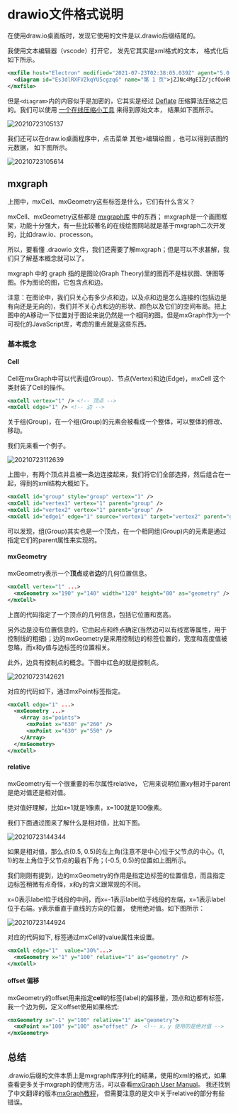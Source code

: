 # drawio文件格式说明

在使用draw.io桌面版时，发现它使用的文件是以.drawio后缀结尾的。

我使用文本编辑器（vscode）打开它， 发先它其实是xml格式的文本， 格式化后如下所示。

```xml
<mxfile host="Electron" modified="2021-07-23T02:38:05.039Z" agent="5.0 (Macintosh; Intel Mac OS X 10_15_5) AppleWebKit/537.36 (KHTML, like Gecko) draw.io/14.5.1 Chrome/89.0.4389.82 Electron/12.0.1 Safari/537.36" etag="Cy9xIvvU6v6PZw-DFE-a" version="14.5.1" type="device">
  <diagram id="Es3dlRXFVZkqYU5cgzq6" name="第 1 页">jZJNc4MgEIZ/jcfOoHRMeo017aHNxUOPHaqrMANiySZ+/PpiBT+ayUxPsM++uywvBDRR3YthDX/XBcggIkUX0OcgisKQxHYZST+R3Z5MoDKicKIFZGIAB73sIgo4b4SotUTRbGGu6xpy3DBmjG63slLL7akNq+AGZDmTt/RDFMgnSikhS+IVRMXd0Y/x3pUo5tVOeuas0O0K0TSgidEap53qEpCje96Yqe54JztPZqDG/xR8l2KHivRPX2/lKf0crqfh8OC6XJm8uBu7YbH3Ftgu1m0bHFouELKG5WOmtQ9uGUclbRTarWsFBqG7O2M439z+GdAK0PRW4gtiZ1b/J24X80NvKF/57r8Vc+9dza0XR+zGmeLDxfzf3OoP0/QH</diagram>
</mxfile>
```

但是`<diagram>`内的内容似乎是加密的，它其实是经过 [Deflate](https://link.juejin.cn/?target=https%3A%2F%2Fen.wikipedia.org%2Fwiki%2FDEFLATE) 压缩算法压缩之后的。我们可以使用 [一个在线压缩小工具](https://link.juejin.cn/?target=https%3A%2F%2Fjgraph.github.io%2Fdrawio-tools%2Ftools%2Fconvert.html) 来得到原始文本， 结果如下图所示。

![20210723105137](images/5ffe15edbf574334b76f08dcc3d8ab4b~tplv-k3u1fbpfcp-zoom-in-crop-mark:1512:0:0:0.awebp)

我们还可以在draw.io桌面程序中，点击菜单 其他>编辑绘图 ，也可以得到该图的元数据， 如下图所示。

![20210723105614](images/e4d2f2c6b44d4f979b0ff13fa2c3f67d~tplv-k3u1fbpfcp-zoom-in-crop-mark:1512:0:0:0.awebp)

## mxgraph

上图中，mxCell、mxGeometry这些标签是什么，它们有什么含义？

mxCell、mxGeometry这些都是 [mxgraph库](https://link.juejin.cn/?target=https%3A%2F%2Fgithub.com%2Fjgraph%2Fmxgraph) 中的东西； mxgraph是一个画图框架，功能十分强大，有一些比较著名的在线绘图网站就是基于mxgraph二次开发的，比如draw.io、processon。

所以，要看懂 .draowio 文件，我们还需要了解mxgraph；但是可以不求甚解，我们只了解基本概念就可以了。

mxgraph 中的 graph 指的是图论(Graph Theory)里的图而不是柱状图、饼图等图。作为图论的图，它包含点和边。

注意：在图论中，我们只关心有多少点和边，以及点和边是怎么连接的(包括边是有向还是无向的)，我们并不关心点和边的形状、颜色以及它们的空间布局。把上图中的A移动一下位置对于图论来说仍然是一个相同的图。但是mxGraph作为一个可视化的JavaScript库，考虑的重点就是这些东西。

### 基本概念

#### Cell

Cell在mxGraph中可以代表组(Group)、节点(Vertex)和边(Edge)，mxCell 这个类封装了Cell的操作。

```xml
<mxCell vertex="1" /> <!-- 顶点 -->
<mxCell edge="1" /> <!-- 边 -->
```

关于组(Group)，在一个组(Group)的元素会被看成一个整体，可以整体的修改、移动。

我们先来看一个例子。

![20210723112639](images/b58318f345024f218098b6449124657b~tplv-k3u1fbpfcp-zoom-in-crop-mark:1512:0:0:0.awebp)

上图中，有两个顶点并且被一条边连接起来，我们将它们全部选择，然后组合在一起，得到的xml结构大概如下。

```xml
<mxCell id="group" style="group" vertex="1" />
<mxCell id="vertex1" vertex="1" parent="group" />
<mxCell id="vertex2" vertex="1" parent="group" />
<mxCell id="edge1" edge="1" source="vertex1" target="vertex2" parent="group" />
```

可以发现，组(Group)其实也是一个顶点，在一个相同组(Group)内的元素是通过指定它们的parent属性来实现的。

#### mxGeometry

mxGeometry表示一个**顶点**或者**边**的几何位置信息。

```xml
<mxCell vertex="1" ...>
  <mxGeometry x="190" y="140" width="120" height="80" as="geometry" />
</mxCell>
```

上面的代码指定了一个顶点的几何信息，包括它位置和宽高。

另外边是没有位置信息的，它由起点和终点确定(当然边可以有线宽等属性，用于控制线的粗细)；边的mxGeometry是来用控制边的标签位置的，宽度和高度值被忽略，而x和y值与边标签的位置相关。

此外，边具有控制点的概念。下图中红色的就是控制点。

![20210723142621](images/7c112f9492594acb89c88657868e8083~tplv-k3u1fbpfcp-zoom-in-crop-mark:1512:0:0:0.awebp)

对应的代码如下，通过mxPoint标签指定。

```xml
<mxCell edge="1" ...>
  <mxGeometry ...>
    <Array as="points">
      <mxPoint x="630" y="260" />
      <mxPoint x="630" y="550" />
    </Array>
  </mxGeometry>
</mxCell>
```

#### relative

mxGeometry有一个很重要的布尔属性relative， 它用来说明位置xy相对于parent是绝对值还是相对值。

绝对值好理解，比如x=1就是1像素，x=100就是100像素。

我们下面通过图来了解什么是相对值，比如下图。

![20210723144344](images/3ed2269264e74ee8bc85f12a138b3cb9~tplv-k3u1fbpfcp-zoom-in-crop-mark:1512:0:0:0.awebp)

如果是相对值，那么点(0.5, 0.5)的左上角(注意不是中心)位于父节点的中心。(1, 1)的左上角位于父节点的最右下角；(-0.5, 0.5)的位置如上图所示。

我们刚刚有提到，边的mxGeometry的作用是指定边标签的位置信息，而且指定边标签稍微有点奇怪，x和y的含义跟常规的不同。

x=0表示label位于线段的中间，而x=-1表示label位于线段的左端，x=1表示label位于右端。y表示垂直于直线的方向的位置， 使用绝对值。如下图所示：

![20210723144924](images/15d0444e7383413885580979a203fce6~tplv-k3u1fbpfcp-zoom-in-crop-mark:1512:0:0:0.awebp)

对应的代码如下, 标签通过mxCell的value属性来设置。

```xml
<mxCell edge="1"  value="30%"...>
  <mxGeometry x="1" y="100" relative="1" as="geometry" />
</mxCell>
```

#### offset 偏移

mxGeometry的offset用来指定**cell**的标签(label)的偏移量，顶点和边都有标签， 我一个边为例，定义offset使用如果格式:

```xml
<mxGeometry x="-1" y="100" relative="1" as="geometry">
  <mxPoint x="100" y="100" as="offset" />  <!-- x，y 使用的是绝对值 -->
</mxGeometry>
```

## 总结

.drawio后缀的文件本质上是mxgraph库序列化的结果，使用的xml的格式，如果查看更多关于mxgraph的使用方法，可以查看[mxGraph User Manual](https://link.juejin.cn/?target=https%3A%2F%2Fjgraph.github.io%2Fmxgraph%2Fdocs%2Fmanual.html)。 我还找到了中文翻译的版本[mxGraph教程](https://link.juejin.cn/?target=http%3A%2F%2Ffancyerii.github.io%2F2019%2F03%2F26%2Fmxgraph%2F)， 但需要注意的是文中关于relative的部分有些错误。